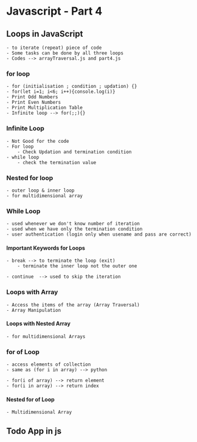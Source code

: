 # Javascript - Part 4

## Loops in JavaScript
    - to iterate (repeat) piece of code
    - Some tasks can be done by all three loops
    - Codes --> arrayTraversal.js and part4.js
 
### for loop
    - for (initialisation ; condition ; updation) {}
    - for(let i=1; i<6; i++){console.log(i)}
    - Print Odd Numbers
    - Print Even Numbers
    - Print Multiplication Table
    - Infinite loop --> for(;;){}

### Infinite Loop
    - Not Good for the code
    - For loop
        - Check Updation and termination condition
    - while loop
        - check the termination value

### Nested for loop
    - outer loop & inner loop
    - for multidimensional array

### While Loop
    - used whenever we don't know number of iteration
    - used when we have only the termination condition
    - user authentication (login only when usename and pass are correct)

#### Important Keywords for Loops
    - break --> to terminate the loop (exit)
        - terminate the inner loop not the outer one
    
    - continue  --> used to skip the iteration

### Loops with Array
    - Access the items of the array (Array Traversal)
    - Array Manipulation

#### Loops with Nested Array
    - for multidimensional Arrays

### for of Loop
    - access elements of collection
    - same as (for i in array) --> python

    - for(i of array) --> return element
    - for(i in array) --> return index

#### Nested for of Loop
    - Multidimensional Array 

## Todo App in js